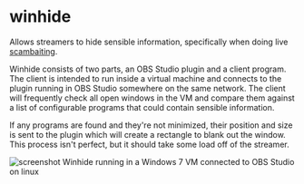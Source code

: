 # winhide
Allows streamers to hide sensible information, specifically when doing live [scambaiting](https://en.wikipedia.org/wiki/Scam_baiting).

Winhide consists of two parts, an OBS Studio plugin and a client program. The client
is intended to run inside a virtual machine and connects to the plugin running 
in OBS Studio somewhere on the same network. The client will frequently check all
open windows in the VM and compare them against a list of configurable programs
that could contain sensible information.

If any programs are found and they're not minimized, their position and size
is sent to the plugin which will create a rectangle to blank out the window.
This process isn't perfect, but it should take some load off of the streamer.

![screenshot](https://i.imgur.com/BruzF3Z.png)
Winhide running in a Windows 7 VM connected to OBS Studio on linux
